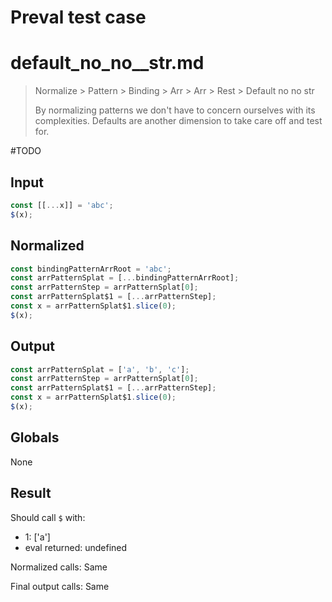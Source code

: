 # Preval test case

# default_no_no__str.md

> Normalize > Pattern > Binding > Arr > Arr > Rest > Default no no  str
>
> By normalizing patterns we don't have to concern ourselves with its complexities. Defaults are another dimension to take care off and test for.

#TODO

## Input

`````js filename=intro
const [[...x]] = 'abc';
$(x);
`````

## Normalized

`````js filename=intro
const bindingPatternArrRoot = 'abc';
const arrPatternSplat = [...bindingPatternArrRoot];
const arrPatternStep = arrPatternSplat[0];
const arrPatternSplat$1 = [...arrPatternStep];
const x = arrPatternSplat$1.slice(0);
$(x);
`````

## Output

`````js filename=intro
const arrPatternSplat = ['a', 'b', 'c'];
const arrPatternStep = arrPatternSplat[0];
const arrPatternSplat$1 = [...arrPatternStep];
const x = arrPatternSplat$1.slice(0);
$(x);
`````

## Globals

None

## Result

Should call `$` with:
 - 1: ['a']
 - eval returned: undefined

Normalized calls: Same

Final output calls: Same

